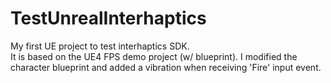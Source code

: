 # TestUnrealInterhaptics
My first UE project to test interhaptics SDK.
<br>
It is based on the UE4 FPS demo project (w/ blueprint). I modified the character blueprint and added a vibration when receiving 'Fire' input event.
